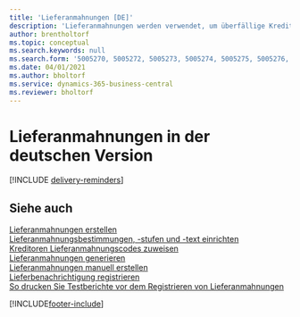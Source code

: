 ```yaml
---
title: 'Lieferanmahnungen [DE]'
description: 'Lieferanmahnungen werden verwendet, um überfällige Kreditorenlieferungen zu verfolgen und um Kreditoren an überfällige Lieferungen in der deutschen Version zu erinnern.'
author: brentholtorf
ms.topic: conceptual
ms.search.keywords: null
ms.search.form: '5005270, 5005272, 5005273, 5005274, 5005275, 5005276, 5005280'
ms.date: 04/01/2021
ms.author: bholtorf
ms.service: dynamics-365-business-central
ms.reviewer: bholtorf
---
```

# <a name="delivery-reminders-in-the-german-version"></a>Lieferanmahnungen in der deutschen Version

[!INCLUDE [delivery-reminders](../includes/ATCHDE/delivery-reminders.md)]

## <a name="see-also"></a>Siehe auch

[Lieferanmahnungen erstellen](how-to-set-up-delivery-reminders.md)  
[Lieferanmahnungsbestimmungen, -stufen und -text einrichten](how-to-set-up-delivery-reminder-terms-levels-and-text.md)  
[Kreditoren Lieferanmahnungscodes zuweisen](how-to-assign-delivery-reminder-codes-to-vendors.md)  
[Lieferanmahnungen generieren](how-to-generate-delivery-reminders.md)  
[Lieferanmahnungen manuell erstellen](how-to-create-delivery-reminders-manually.md)  
[Lieferbenachrichtigung registrieren](how-to-issue-delivery-reminders.md)  
[So drucken Sie Testberichte vor dem Registrieren von Lieferanmahnungen](how-to-print-test-reports-for-delivery-reminders.md)  


[!INCLUDE[footer-include](../../includes/footer-banner.md)]
